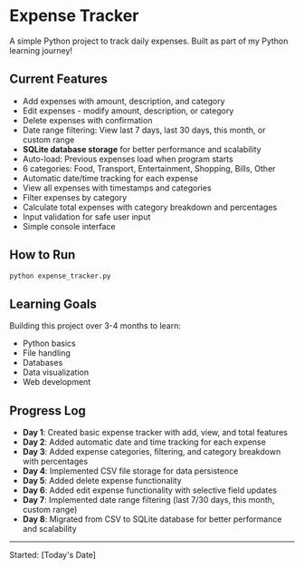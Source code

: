 # Expense Tracker

A simple Python project to track daily expenses. Built as part of my Python learning journey!

## Current Features
- Add expenses with amount, description, and category
- Edit expenses - modify amount, description, or category
- Delete expenses with confirmation
- Date range filtering: View last 7 days, last 30 days, this month, or custom range
- **SQLite database storage** for better performance and scalability
- Auto-load: Previous expenses load when program starts
- 6 categories: Food, Transport, Entertainment, Shopping, Bills, Other
- Automatic date/time tracking for each expense
- View all expenses with timestamps and categories
- Filter expenses by category
- Calculate total expenses with category breakdown and percentages
- Input validation for safe user input
- Simple console interface

## How to Run
```bash
python expense_tracker.py
```

## Learning Goals
Building this project over 3-4 months to learn:
- Python basics
- File handling
- Databases
- Data visualization
- Web development

## Progress Log
- **Day 1**: Created basic expense tracker with add, view, and total features
- **Day 2**: Added automatic date and time tracking for each expense
- **Day 3**: Added expense categories, filtering, and category breakdown with percentages
- **Day 4**: Implemented CSV file storage for data persistence
- **Day 5**: Added delete expense functionality
- **Day 6**: Added edit expense functionality with selective field updates
- **Day 7**: Implemented date range filtering (last 7/30 days, this month, custom range)
- **Day 8**: Migrated from CSV to SQLite database for better performance and scalability

---
Started: [Today's Date]